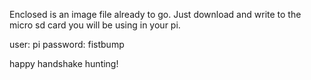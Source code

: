 Enclosed is an image file already to go.  Just download and write to the micro sd card you will be using in your pi.

user: pi
password: fistbump

happy handshake hunting!
